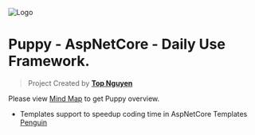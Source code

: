 ﻿![Logo](Puppy.ico)
# Puppy - AspNetCore - Daily Use Framework.
> Project Created by [**Top Nguyen**](http://topnguyen.net)

Please view [Mind Map](https://github.com/stssoftware/Puppy/blob/master/Mind%20Map.pdf) to get Puppy overview.

- Templates support to speedup coding time in AspNetCore Templates [Penguin](https://github.com/stssoftware/Penguin)
